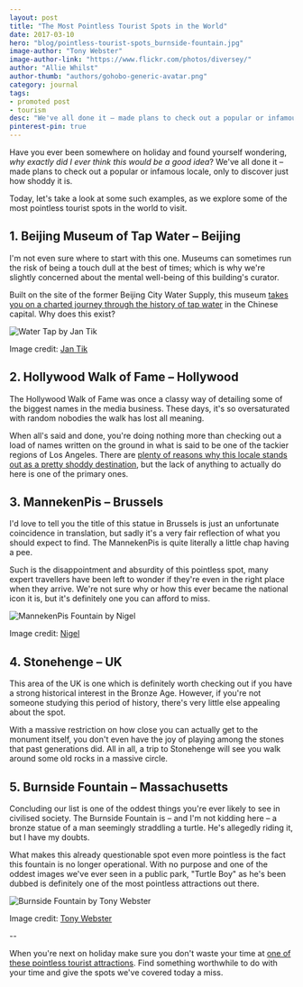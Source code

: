 ```yaml
---
layout: post
title: "The Most Pointless Tourist Spots in the World"
date: 2017-03-10
hero: "blog/pointless-tourist-spots_burnside-fountain.jpg"
image-author: "Tony Webster"
image-author-link: "https://www.flickr.com/photos/diversey/"
author: "Allie Whilst"
author-thumb: "authors/gohobo-generic-avatar.png"
category: journal
tags: 
- promoted post
- tourism
desc: "We've all done it – made plans to check out a popular or infamous locale, only to discover just how shoddy it is. We explore the most pointless tourist spots so you don't have to." 
pinterest-pin: true
---
```



Have you ever been somewhere on holiday and found yourself wondering, *why exactly did I ever think this would be a good idea*? We've all done it – made plans to check out a popular or infamous locale, only to discover just how shoddy it is. 

Today, let's take a look at some such examples, as we explore some of the most pointless tourist spots in the world to visit. 


## 1. Beijing Museum of Tap Water – Beijing 

I'm not even sure where to start with this one. Museums can sometimes run the risk of being a touch dull at the best of times; which is why we're slightly concerned about the mental well-being of this building's curator. 

Built on the site of the former Beijing City Water Supply, this museum [takes you on a charted journey through the history of tap water](https://www.thebeijinger.com/blog/2013/09/12/weird-weekend-beijing-tap-water-museum "TheBeijinger.com") in the Chinese capital. Why does this exist?

![Water Tap by Jan Tik](/assets/img/blog/pointless-tourist-spots_tap-water.jpg "A pointless tourist destination - An outdoor water tap")
<figcaption>Image credit: <a href="https://www.flickr.com/photos/jantik/" title="Flickr.com">Jan Tik</a></figcaption>


## 2. Hollywood Walk of Fame – Hollywood

The Hollywood Walk of Fame was once a classy way of detailing some of the biggest names in the media business. These days, it's so oversaturated with random nobodies the walk has lost all meaning. 

When all's said and done, you're doing nothing more than checking out a load of names written on the ground in what is said to be one of the tackier regions of Los Angeles. There are [plenty of reasons why this locale stands out as a pretty shoddy destination](www.manversusworld.com/5-reasons-why-hollywood-is-a-lame-tourist-destination/ "ManVersusWorld.com"), but the lack of anything to actually do here is one of the primary ones. 


## 3. MannekenPis – Brussels 

I'd love to tell you the title of this statue in Brussels is just an unfortunate coincidence in translation, but sadly it's a very fair reflection of what you should expect to find. The MannekenPis is quite literally a little chap having a pee. 

Such is the disappointment and absurdity of this pointless spot, many expert travellers have been left to wonder if they're even in the right place when they arrive. We're not sure why or how this ever became the national icon it is, but it's definitely one you can afford to miss. 

![MannekenPis Fountain by Nigel](/assets/img/blog/pointless-tourist-spots_mannekinpis.jpg "Pointless tourist destinations - Statue of a child peeing into the water")
<figcaption>Image credit: <a href="https://www.flickr.com/photos/nigel321/" title="Flickr.com">Nigel</a></figcaption>


## 4. Stonehenge – UK 

This area of the UK is one which is definitely worth checking out if you have a strong historical interest in the Bronze Age. However, if you're not someone studying this period of history, there's very little else appealing about the spot. 

With a massive restriction on how close you can actually get to the monument itself, you don't even have the joy of playing among the stones that past generations did. All in all, a trip to Stonehenge will see you walk around some old rocks in a massive circle. 



## 5. Burnside Fountain – Massachusetts 

Concluding our list is one of the oddest things you're ever likely to see in civilised society. The Burnside Fountain is – and I'm not kidding here – a bronze statue of a man seemingly straddling a turtle. He's allegedly riding it, but I have my doubts. 

What makes this already questionable spot even more pointless is the fact this fountain is no longer operational. With no purpose and one of the oddest images we've ever seen in a public park, "Turtle Boy" as he's been dubbed is definitely one of the most pointless attractions out there. 

![Burnside Fountain by Tony Webster](/assets/img/blog/pointless-tourist-spots_burnside-fountain.jpg "Pointless tourist spots - Statue of a guy riding a turtle.")
<figcaption>Image credit: <a href="https://www.flickr.com/photos/diversey/" title="Flickr.com">Tony Webster</a></figcaption>


-- 

When you're next on holiday make sure you don't waste your time at [one of these pointless tourist attractions](https://www.1cover.ca/secret-traveller/disappointing-tourist-attractions/ "1Cover.ca"). Find something worthwhile to do with your time and give the spots we've covered today a miss. 


